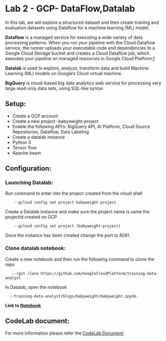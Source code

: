 # Lab 2 - GCP- DataFlow,Datalab

In this lab, we will explore a structured dataset and then create training and evaluation datasets using Dataflow for a machine learning (ML) model.

__Dataflow__ is a managed service for executing a wide variety of data processing patterns. When you run your pipeline with the Cloud Dataflow service, the runner uploads your executable code and dependencies to a Google Cloud Storage bucket and creates a Cloud Dataflow job, which executes your pipeline on managed resources in Google Cloud Platform.[1](https://medium.com/google-cloud/basic-streaming-data-enrichment-on-google-cloud-with-dataflow-sql-a7684353119c)

__Datalab__ is used to explore, analyze, transform data and build Machine Learning (ML) models on Google’s Cloud virtual machine. 

__BigQuery__ is cloud-based big data analytics web service for processing very large read-only data sets, using SQL-like syntax



## Setup:

   * Create a GCP account
   * Create a new project -babyweight-project
   * Enable the following API’s: BigQuery API, AI Platform, Cloud Source Repositories, Dataflow, Data Labeling
   * Create a datalab instance 
   * Python 3 
   * Tensor flow 
   * Apache beam


## Configuration:

### Launching Datalab:

    
   Run command to enter into the project created from the cloud shell
  ```
      --gcloud config set project babyweight-project
  ``` 
   Create a Datalab instance and make sure the project name is same the projectId created on GCP
  ```  
      --gcloud config set project (babyweight-project)
   ``` 
     
   Once the instance has been created change the port to 8081
 
### Clone datalab notebook:

   Create a new notebook and then run the following command to clone the repo 
    
  ```
     --!git clone https://github.com/GoogleCloudPlatform/training-data-analyst
  ```
   In Datalab, open the notebook 
    
   ```
     --training-data-analyst/blogs/babyweight/babyweight.ipynb.
   ```
   
   
**Link to [Notebook](https://colab.research.google.com/github/GoogleCloudPlatform/training-data-analyst/blob/master/blogs/babyweight/babyweight.ipynb#scrollTo=At2ygTPBm8Kp)**


## CodeLab document:

For more information please refer the [CodeLab Document](https://codelabs-preview.appspot.com/?file_id=1U5hDAUHTgloic_77oFvMeox299I9D2zWlN0fZhhgvIo#0 "CodeLab Document")
 

